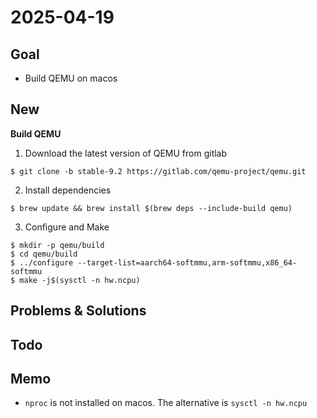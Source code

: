 # 2025-04-19

## Goal
- Build QEMU on macos


## New
**Build QEMU**
1. Download the latest version of QEMU from gitlab 
```shell
$ git clone -b stable-9.2 https://gitlab.com/qemu-project/qemu.git
```
2. Install dependencies
```shell
$ brew update && brew install $(brew deps --include-build qemu)
```
3. Configure and Make
```shell
$ mkdir -p qemu/build
$ cd qemu/build
$ ../configure --target-list=aarch64-softmmu,arm-softmmu,x86_64-softmmu
$ make -j$(sysctl -n hw.ncpu)
```
## Problems & Solutions

## Todo

## Memo
- `nproc` is not installed on macos. The alternative is `sysctl -n hw.ncpu`
